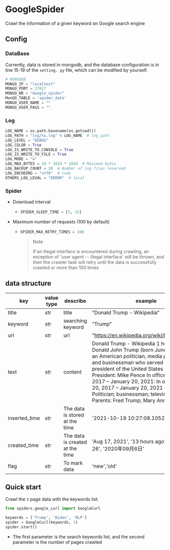 # GoogleSpider

Crawl the information of a given keyword on Google search engine

## Config

### DataBase

Currently, data is stored in mongodb, and the database configuration is in line 15-19 of the `setting. py` file, which can be modified by yourself.

```python
# MONGODB
MONGO_IP = "localhost"
MONGO_PORT = 27017
MONGO_DB = "Google_spider"
MonGO_TABLE = 'spider_date'
MONGO_USER_NAME = ""
MONGO_USER_PASS = ""
```



###  Log

```python
LOG_NAME = os.path.basename(os.getcwd())
LOG_PATH = "log/%s.log" % LOG_NAME  # log path
LOG_LEVEL = "DEBUG"
LOG_COLOR = True  
LOG_IS_WRITE_TO_CONSOLE = True 
LOG_IS_WRITE_TO_FILE = True  
LOG_MODE = "w" 
LOG_MAX_BYTES = 10 * 1024 * 1024  # Maximum bytes
LOG_BACKUP_COUNT = 20  # Number of log files reserved
LOG_ENCODING = "utf8"  # code
OTHERS_LOG_LEVAL = "ERROR"  # leval
```



### Spider

* Download interval

  * ```python
    SPIDER_SLEEP_TIME = [5, 15]
    ```

* Maximum number of requests (100 by default)

  * ```python
    SPIDER_MAX_RETRY_TIMES = 100
    ```

    > Note
    >
    > If an illegal interface is encountered during crawling, an exception of 'user agent -- illegal interface' will be thrown, and then the crawler task will retry until the data is successfully crawled or more than 100 times



## data structure

| key           | value type | describe                        | example                                                      |
| ------------- | ---------- | ------------------------------- | ------------------------------------------------------------ |
| title         | str        | title                           | “Donald Trump - Wikipedia”                                   |
| keyword       | str        | searching keyword               | “Trump"                                                      |
| url           | str        | url                             | "https://en.wikipedia.org/wiki/Donald_Trump"                 |
| text          | str        | content                         | Donald Trump - Wikipedia 1 hour ago · Donald John Trump (born June 14, 1946) is an American politician, media personality, and businessman who served as the 45th president of the United States ... Vice President: Mike Pence In office January 20, 2017 – January 20, 2021: In office; January 20, 2017 – January 20, 2021 Occupation: Politician; businessman; television presenter Parents: Fred Trump; Mary Anne MacLeod" |
| inserted_time | str        | The data is stored at the time  | '2021-10-19 10:27:08.105224'                                 |
| created_time  | str        | The data is created at the time | 'Aug 17, 2021', '13 hours ago', '2020-03-26', '2020年09月6日' |
| flag          | str        | To mark data                    | 'new','old'                                                  |



## Quick start

Crawl the `3` page data with the keywords list.

```python
from spiders.google_curl import GoogleCurl

keywords = ['Trump', 'Biden', 'NLP']
spider = GoogleCurl(keywords, 3)
spider.start()

```

* The first parameter is the search keywords list, and the second parameter is the number of pages crawled

